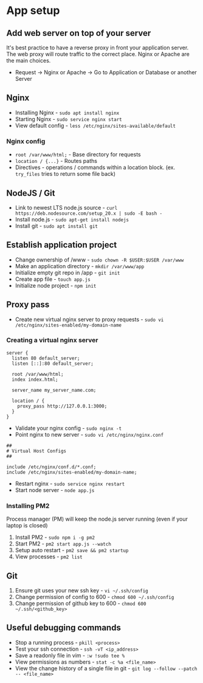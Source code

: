 # App setup

## Add web server on top of your server

It's best practice to have a reverse proxy in front your application server. The web proxy will route traffic to the correct place. Nginx or Apache are the main choices.

* Request -> Nginx or Apache -> Go to Application or Database or another Server

## Nginx

* Installing Nginx - `sudo apt install nginx`
* Starting Nginx - `sudo service nginx start`
* View default config - `less /etc/nginx/sites-available/default`

### Nginx config
* `root /var/www/html;` - Base directory for requests
* `location / {...}` - Routes paths
* Directives - operations / commands within a location block. (ex. `try_files` tries to return some file back)

## NodeJS / Git

* Link to newest LTS node.js source - `curl https://deb.nodesource.com/setup_20.x | sudo -E bash -`
* Install node.js - `sudo apt-get install nodejs`
* Install git - `sudo apt install git` 

## Establish application project

* Change ownership of /www - `sudo chown -R $USER:$USER /var/www`
* Make an application directory - `mkdir /var/www/app`
* Initialize empty git repo in /app - `git init`
* Create app file - `touch app.js`
* Initialize node project - `npm init`

## Proxy pass

* Create new virtual nginx server to proxy requests - `sudo vi /etc/nginx/sites-enabled/my-domain-name`

### Creating a virtual nginx server

```
server {
  listen 80 default_server;
  listen [::]:80 default_server;

  root /var/www/html;
  index index.html;

  server_name my_server_name.com;

  location / {
    proxy_pass http://127.0.0.1:3000;
  }
}
```

* Validate your nginx config - `sudo nginx -t`
* Point nginx to new server - `sudo vi /etc/nginx/nginx.conf`

```
##
# Virtual Host Configs
##

include /etc/nginx/conf.d/*.conf;
include /etc/nginx/sites-enabled/my-domain-name;
```
* Restart nginx - `sudo service nginx restart`
* Start node server - `node app.js`

### Installing PM2

Process manager (PM) will keep the node.js server running (even if your laptop is closed)

1. Install PM2 - `sudo npm i -g pm2`
2. Start PM2 - `pm2 start app.js --watch`
3. Setup auto restart - `pm2 save && pm2 startup`
4. View processes - `pm2 list` 

## Git

1. Ensure git uses your new ssh key - `vi ~/.ssh/config`
2. Change permission of config to 600 - `chmod 600 ~/.ssh/config`
3. Change permission of github key to 600 - `chmod 600 ~/.ssh/<github_key>`

## Useful debugging commands

* Stop a running process - `pkill <process>`
* Test your ssh connection - `ssh -vT <ip_address>`
* Save a readonly file in vim - `:w !sudo tee %`
* View permissions as numbers - `stat -c %a <file_name>`
* View the change history of a single file in git - `git log --follow --patch -- <file_name>`